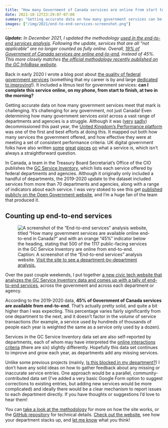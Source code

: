 ```yaml
---
title: "How many Government of Canada services are online from start to finish?"
date: 2021-10-12T23:29:07-07:00
summary: "Getting accurate data on how many government services can be completed online is challenging. Even determining how many government services exist across a range of departments and agencies is often a struggle. Fortunately, in 2020, the Office of the CIO published a comprehensive update to the GC Service Inventory open data set – it’s really excellent. As a recent civic tech project, I put together an analysis website that dives into how many of those services can currently be completed online from end-to-end."
images: ["/img/2021/end-to-end-services-screenshot.png"]
---
```


_**Update:** In December 2021, I updated the methodology [used in the end-to-end services analysis](https://end-to-end-services.github.io/#methodology). Following the update, services that are all “not applicable” are no longer counted as fully online. Overall, [19% of Government of Canada services are online end-to-end](https://end-to-end-services.github.io/), instead of 45%. This more closely matches [the official methodology recently published on the GC InfoBase website](https://www.tbs-sct.gc.ca/ems-sgd/edb-bdd/index-eng.html#infographic/gov/gov/services/.-.-(panel_key.-.-'services_digital_status))._

Back in early 2020 I wrote a blog post about [the quality of federal government services](/2020/02/25/our-services-arent-working/) (something that my career is by and large [dedicated to improving](/2020/01/02/bridging-the-technology-policy-gap/)!). It included a litmus test for government services: **can I complete this service online, on my phone, from start to finish, at two in the morning?**

Getting accurate data on how many government services meet that mark is challenging. It’s challenging for any government, not just Canada! Even determining how many government services _exist_ across a vast range of departments and agencies is a struggle. Although it was ([very](https://twitter.com/mattlane/status/1361489230166335488) [sadly](https://twitter.com/HimalMandalia/status/1362736671519866884)) decommissioned this past year, the [United Kingdom’s Performance platform](https://web.archive.org/web/20200303183932/https://www.gov.uk/performance) was one of the first and best efforts at doing this. It mapped out both how many services the government offered, and how effective they were at meeting a set of consistent performance criteria. UK digital government folks have also written [some](https://designnotes.blog.gov.uk/2015/06/22/good-services-are-verbs-2/) [great](https://hodigital.blog.gov.uk/2016/12/21/creating-a-common-language-to-describe-services/) [pieces](https://scottcolfer.com/2018/05/14/public-service.html) [on](https://twitter.com/b_schmittling/status/1323171864923942913) what a service _is_, which isn’t always a straightforward question.

In Canada, a team in the Treasury Board Secretariat’s Office of the CIO publishes the [GC Service Inventory](https://open.canada.ca/data/en/dataset/3ac0d080-6149-499a-8b06-7ce5f00ec56c), which lists each service offered by federal departments and agencies. Although it originally only included a handful of departments, the 2019-2020 update to the dataset included services from more than 70 departments and agencies, along with a range of indicators about each service. I was _very_ stoked to see this get [published publicly on the Open Government website](https://open.canada.ca/data/en/dataset/3ac0d080-6149-499a-8b06-7ce5f00ec56c), and I’m a huge fan of the team that produced it.

## Counting up end-to-end services

<figure>
  <img src="/img/2021/end-to-end-services-screenshot.png" class="img-fluid" alt="A screenshot of the “End-to-end services” analysis website, titled “How many government services are available online end-to-end in Canada?” and with an orange “45%” indicator below the heading, stating that 500 of the 1117 public-facing services in the GC Service Inventory are online from end-to-end.">
  <figcaption><span class="sr-only">Caption: </span>A screenshot of the “End-to-end services” analysis website. <a href="https://end-to-end-services.github.io/">Visit the site <span class="sr-only">to see a department-by-department analysis.</a></figcaption>
</figure>

Over the past couple weekends, I put together [a new civic tech website that analyzes the GC Service Inventory data and comes up with a tally of end-to-end services](https://end-to-end-services.github.io/), across the government and across each department or agency.

According to the 2019-2020 data, **45% of Government of Canada services are available from end-to-end**. That’s actually pretty solid, and quite a bit higher than I was expecting. This percentage varies fairly significantly from one department to the next, and it doesn’t factor in the _volume_ of service transactions (for example, a service used by hundreds of thousands of people each year is weighted the same as a service only used by a dozen). 

Services in the GC Service Inventory data set are also self-reported by departments, each of whom may have interpreted the [online interactions criteria](https://end-to-end-services.github.io/#methodology) (there are six) slightly differently. Hopefully this data set continues to improve and grow each year, as departments add any missing services.

Unlike some previous projects (mainly, [Is this blocked in my department?](https://isthisblockedinmydepartment.ca/)) I don’t have any solid ideas on how to gather feedback about any missing or inaccurate service entries. One approach would be a parallel, community-contributed data set (I’ve added a very basic Google Form option to suggest corrections to existing entries, but adding new services would be more complicated) and ideally there would be a clear mechanism to report issues to each department directly. If you have thoughts or suggestions I’d love to hear them!

You can [take a look at the methodology](https://end-to-end-services.github.io/#methodology) for more on how the site works, or the [GitHub repository](https://github.com/YOWCT/end-to-end-services) for technical details. [Check out the website](https://end-to-end-services.github.io/), see how your department stacks up, and [let me know](https://twitter.com/sboots) what you think!

